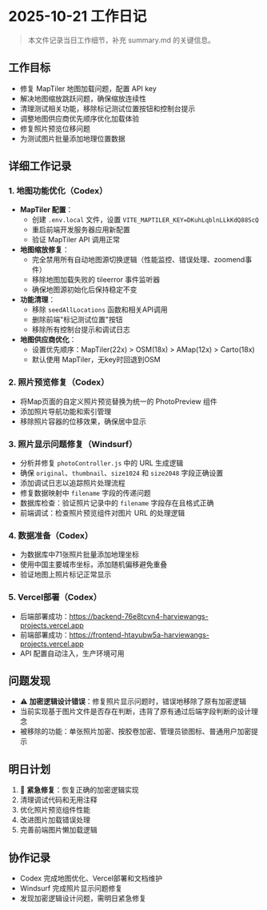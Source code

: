 # 2025-10-21 工作日记
> 本文件记录当日工作细节，补充 summary.md 的关键信息。

## 工作目标
- 修复 MapTiler 地图加载问题，配置 API key
- 解决地图缩放跳跃问题，确保缩放连续性
- 清理测试相关功能，移除标记测试位置按钮和控制台提示
- 调整地图供应商优先顺序优化加载体验
- 修复照片预览位移问题
- 为测试图片批量添加地理位置数据

## 详细工作记录

### 1. 地图功能优化（Codex）
- **MapTiler 配置**：
  - 创建 `.env.local` 文件，设置 `VITE_MAPTILER_KEY=DKuhLqblnLLkKdQ88ScQ`
  - 重启前端开发服务器应用新配置
  - 验证 MapTiler API 调用正常
- **地图缩放修复**：
  - 完全禁用所有自动地图源切换逻辑（性能监控、错误处理、zoomend事件）
  - 移除地图加载失败的 tileerror 事件监听器
  - 确保地图源初始化后保持稳定不变
- **功能清理**：
  - 移除 `seedAllLocations` 函数和相关API调用
  - 删除前端"标记测试位置"按钮
  - 移除所有控制台提示和调试日志
- **地图供应商优化**：
  - 设置优先顺序：MapTiler(22x) > OSM(18x) > AMap(12x) > Carto(18x)
  - 默认使用 MapTiler，无key时回退到OSM

### 2. 照片预览修复（Codex）
- 将Map页面的自定义照片预览替换为统一的 PhotoPreview 组件
- 添加照片导航功能和索引管理
- 移除照片容器的位移效果，确保居中显示

### 3. 照片显示问题修复（Windsurf）
- 分析并修复 `photoController.js` 中的 URL 生成逻辑
- 确保 `original`、`thumbnail`、`size1024` 和 `size2048` 字段正确设置
- 添加调试日志以追踪照片处理流程
- 修复数据映射中 `filename` 字段的传递问题
- 数据库检查：验证照片记录中的 `filename` 字段存在且格式正确
- 前端调试：检查照片预览组件对图片 URL 的处理逻辑

### 4. 数据准备（Codex）
- 为数据库中71张照片批量添加地理坐标
- 使用中国主要城市坐标，添加随机偏移避免重叠
- 验证地图上照片标记正常显示

### 5. Vercel部署（Codex）
- 后端部署成功：https://backend-76e8tcvn4-harviewangs-projects.vercel.app
- 前端部署成功：https://frontend-htayubw5a-harviewangs-projects.vercel.app
- API 配置自动注入，生产环境可用

## 问题发现
- ⚠️ **加密逻辑设计错误**：修复照片显示问题时，错误地移除了原有加密逻辑
- 当前实现基于图片文件是否存在判断，违背了原有通过后端字段判断的设计理念
- 被移除的功能：单张照片加密、按胶卷加密、管理员锁图标、普通用户加密提示

## 明日计划
1. 🔴 **紧急修复**：恢复正确的加密逻辑实现
2. 清理调试代码和无用注释
3. 优化照片预览组件性能
4. 改进图片加载错误处理
5. 完善前端图片懒加载逻辑

## 协作记录
- Codex 完成地图优化、Vercel部署和文档维护
- Windsurf 完成照片显示问题修复
- 发现加密逻辑设计问题，需明日紧急修复
